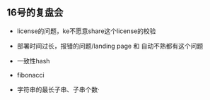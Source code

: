 ## 16号的复盘会

* license的问题，ke不愿意share这个license的校验
* 部署时间过长，报错的问题/landing page 和 自动不熟都有这个问题









* 一致性hash
* fibonacci
* 字符串的最长子串、子串个数·
